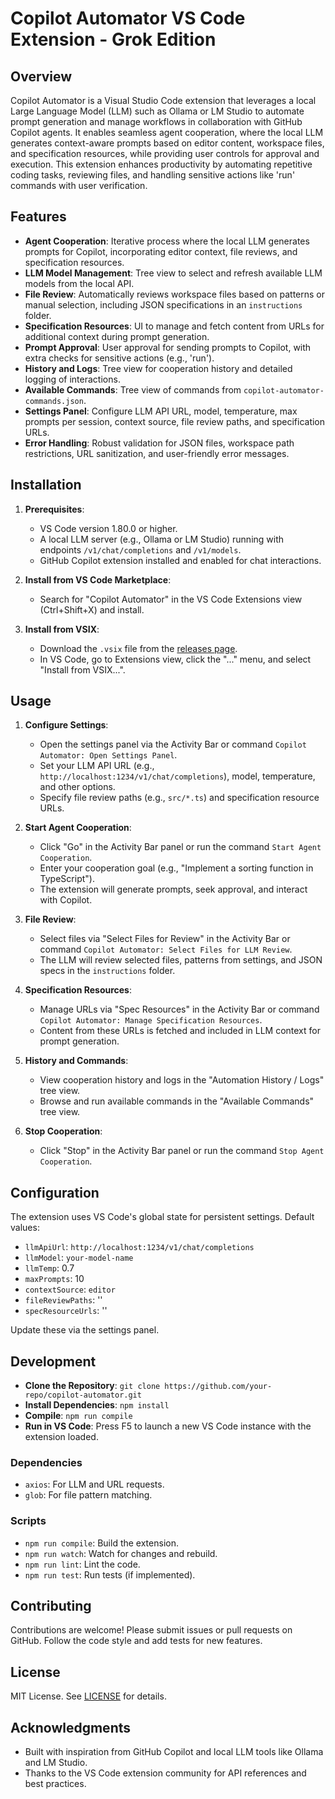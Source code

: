 # Copilot Automator VS Code Extension - Grok Edition

## Overview
Copilot Automator is a Visual Studio Code extension that leverages a local Large Language Model (LLM) such as Ollama or LM Studio to automate prompt generation and manage workflows in collaboration with GitHub Copilot agents. It enables seamless agent cooperation, where the local LLM generates context-aware prompts based on editor content, workspace files, and specification resources, while providing user controls for approval and execution. This extension enhances productivity by automating repetitive coding tasks, reviewing files, and handling sensitive actions like 'run' commands with user verification.

## Features
- **Agent Cooperation**: Iterative process where the local LLM generates prompts for Copilot, incorporating editor context, file reviews, and specification resources.
- **LLM Model Management**: Tree view to select and refresh available LLM models from the local API.
- **File Review**: Automatically reviews workspace files based on patterns or manual selection, including JSON specifications in an `instructions` folder.
- **Specification Resources**: UI to manage and fetch content from URLs for additional context during prompt generation.
- **Prompt Approval**: User approval for sending prompts to Copilot, with extra checks for sensitive actions (e.g., 'run').
- **History and Logs**: Tree view for cooperation history and detailed logging of interactions.
- **Available Commands**: Tree view of commands from `copilot-automator-commands.json`.
- **Settings Panel**: Configure LLM API URL, model, temperature, max prompts per session, context source, file review paths, and specification URLs.
- **Error Handling**: Robust validation for JSON files, workspace path restrictions, URL sanitization, and user-friendly error messages.

## Installation
1. **Prerequisites**:
   - VS Code version 1.80.0 or higher.
   - A local LLM server (e.g., Ollama or LM Studio) running with endpoints `/v1/chat/completions` and `/v1/models`.
   - GitHub Copilot extension installed and enabled for chat interactions.

2. **Install from VS Code Marketplace**:
   - Search for "Copilot Automator" in the VS Code Extensions view (Ctrl+Shift+X) and install.

3. **Install from VSIX**:
   - Download the `.vsix` file from the [releases page](https://github.com/your-repo/copilot-automator/releases).
   - In VS Code, go to Extensions view, click the "..." menu, and select "Install from VSIX...".

## Usage
1. **Configure Settings**:
   - Open the settings panel via the Activity Bar or command `Copilot Automator: Open Settings Panel`.
   - Set your LLM API URL (e.g., `http://localhost:1234/v1/chat/completions`), model, temperature, and other options.
   - Specify file review paths (e.g., `src/*.ts`) and specification resource URLs.

2. **Start Agent Cooperation**:
   - Click "Go" in the Activity Bar panel or run the command `Start Agent Cooperation`.
   - Enter your cooperation goal (e.g., "Implement a sorting function in TypeScript").
   - The extension will generate prompts, seek approval, and interact with Copilot.

3. **File Review**:
   - Select files via "Select Files for Review" in the Activity Bar or command `Copilot Automator: Select Files for LLM Review`.
   - The LLM will review selected files, patterns from settings, and JSON specs in the `instructions` folder.

4. **Specification Resources**:
   - Manage URLs via "Spec Resources" in the Activity Bar or command `Copilot Automator: Manage Specification Resources`.
   - Content from these URLs is fetched and included in LLM context for prompt generation.

5. **History and Commands**:
   - View cooperation history and logs in the "Automation History / Logs" tree view.
   - Browse and run available commands in the "Available Commands" tree view.

6. **Stop Cooperation**:
   - Click "Stop" in the Activity Bar panel or run the command `Stop Agent Cooperation`.

## Configuration
The extension uses VS Code's global state for persistent settings. Default values:
- `llmApiUrl`: `http://localhost:1234/v1/chat/completions`
- `llmModel`: `your-model-name`
- `llmTemp`: 0.7
- `maxPrompts`: 10
- `contextSource`: `editor`
- `fileReviewPaths`: ''
- `specResourceUrls`: ''

Update these via the settings panel.

## Development
- **Clone the Repository**: `git clone https://github.com/your-repo/copilot-automator.git`
- **Install Dependencies**: `npm install`
- **Compile**: `npm run compile`
- **Run in VS Code**: Press F5 to launch a new VS Code instance with the extension loaded.

### Dependencies
- `axios`: For LLM and URL requests.
- `glob`: For file pattern matching.

### Scripts
- `npm run compile`: Build the extension.
- `npm run watch`: Watch for changes and rebuild.
- `npm run lint`: Lint the code.
- `npm run test`: Run tests (if implemented).

## Contributing
Contributions are welcome! Please submit issues or pull requests on GitHub. Follow the code style and add tests for new features.

## License
MIT License. See [LICENSE](LICENSE) for details.

## Acknowledgments
- Built with inspiration from GitHub Copilot and local LLM tools like Ollama and LM Studio.
- Thanks to the VS Code extension community for API references and best practices.

</xaiArtifact>